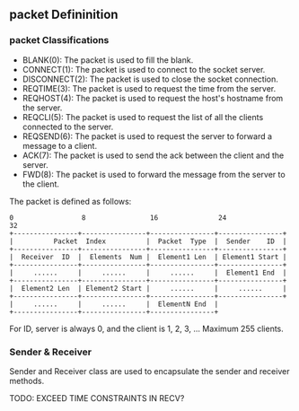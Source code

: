 ## packet Defininition

### packet Classifications

- BLANK(0): The packet is used to fill the blank.
- CONNECT(1): The packet is used to connect to the socket server.
- DISCONNECT(2): The packet is used to close the socket connection.
- REQTIME(3): The packet is used to request the time from the server.
- REQHOST(4): The packet is used to request the host's hostname from the server.
- REQCLI(5): The packet is used to request the list of all the clients connected to the server.
- REQSEND(6): The packet is used to request the server to forward a message to a client.
- ACK(7): The packet is used to send the ack between the client and the server.
- FWD(8): The packet is used to forward the message from the server to the client.

The packet is defined as follows:

``` text
0                 8                16               24               32
+----------------+----------------+----------------+----------------+
|          Packet  Index          |  Packet  Type  |  Sender    ID  |
+----------------+----------------+----------------+----------------+
|  Receiver  ID  |  Elements  Num |  Element1 Len  | Element1 Start |
+----------------+----------------+----------------+----------------+
|     ......     |     ......     |     ......     |  Element1 End  |
+----------------+----------------+----------------+----------------+
|  Element2 Len  | Element2 Start |     ......     |     ......     |
+----------------+----------------+----------------+----------------+
|     ......     |     ......     |  ElementN End  |
+----------------+----------------+----------------+
```

For ID, server is always 0, and the client is 1, 2, 3, ... Maximum 255 clients.

### Sender & Receiver

Sender and Receiver class are used to encapsulate the sender and receiver methods.

TODO: EXCEED TIME CONSTRAINTS IN RECV?